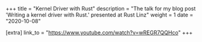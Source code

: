 +++
title = "Kernel Driver with Rust"
description = "The talk for my blog post 'Writing a kernel driver with Rust.' presented at Rust Linz"
weight = 1
date = "2020-10-08"

[extra]
link_to = "https://www.youtube.com/watch?v=wREGR7QQHco"
+++
